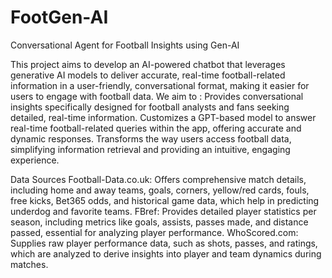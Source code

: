 # FootGen-AI
Conversational Agent for Football Insights using Gen-AI

This project aims to develop an AI-powered chatbot that leverages generative AI models to deliver accurate, real-time football-related information in a user-friendly, conversational format, making it easier for users to engage with football data.
We aim to :
  Provides conversational insights specifically designed for football analysts and fans seeking detailed, real-time information.
  Customizes a GPT-based model to answer real-time football-related queries within the app, offering accurate and dynamic responses.
  Transforms the way users access football data, simplifying information retrieval and providing an intuitive, engaging experience.

Data Sources
Football-Data.co.uk: Offers comprehensive match details, including home and away teams, goals, corners, yellow/red cards, fouls, free kicks, Bet365 odds, and historical game data, which help in predicting underdog and favorite teams.
FBref: Provides detailed player statistics per season, including metrics like goals, assists, passes made, and distance passed, essential for analyzing player performance.
WhoScored.com: Supplies raw player performance data, such as shots, passes, and ratings, which are analyzed to derive insights into player and team dynamics during matches.


